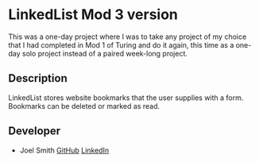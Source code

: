 # LinkedList Mod 3 version
This was a one-day project where I was to take any project of my choice that I had completed in Mod 1 of Turing and 
do it again, this time as a one-day solo project instead of a paired week-long project. 

## Description 
LinkedList stores website bookmarks that the user supplies with a form. Bookmarks can be deleted or marked as read. 

## Developer
* Joel Smith [GitHub](https://github.com/JoelSmith123) [LinkedIn](https://www.linkedin.com/in/joelsmith123/)
